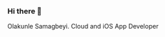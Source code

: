 ### Hi there 👋




Olakunle Samagbeyi. Cloud and iOS App Developer

<!--

- Pronouns: He/Him


<!--
**OlaSam/OlaSam** is a ✨ _special_ ✨ repository because its `README.md` (this file) appears on your GitHub profile.

Here are some ideas to get you started:

- 🔭 I’m currently working on ... getting a job on iOS development 
- 🌱 I’m currently learning ... Advanced iOS Development Stuff
- 👯 I’m looking to collaborate on ... StartUp stuff
- 🤔 I’m looking for help with ...
- 💬 Ask me about ...
- 📫 How to reach me: ...
- 😄 Pronouns: ...He/Him
- ⚡ Fun fact: ... I'm alive
-->
